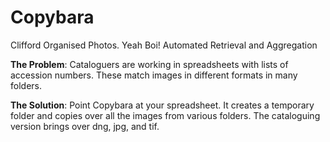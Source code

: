 # Copybara
Clifford Organised Photos. Yeah Boi! Automated Retrieval and Aggregation

**The Problem**: Cataloguers are working in spreadsheets with lists of accession numbers. These match images in different formats in many folders. 

**The Solution**: Point Copybara at your spreadsheet. It creates a temporary folder and copies over all the images from various folders. The cataloguing version brings over dng, jpg, and tif.
